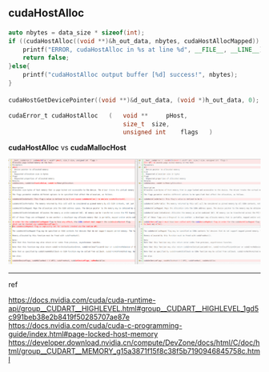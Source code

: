 ## cudaHostAlloc

```cpp
auto nbytes = data_size * sizeof(int);
if ((cudaHostAlloc((void **)&h_out_data, nbytes, cudaHostAllocMapped)) != 0){
    printf("ERROR, cudaHostAlloc in %s at line %d", __FILE__, __LINE__);
    return false;
}else{
    printf("cudaHostAlloc output buffer [%d] success!", nbytes);
}

cudaHostGetDevicePointer((void **)&d_out_data, (void *)h_out_data, 0);     
```          

```c
cudaError_t cudaHostAlloc	(	void ** 	pHost,
                                size_t 	size,
                                unsigned int 	flags	)	
```

**cudaHostAlloc** vs  **cudaMallocHost**        

![v](./cha_cmh.png)     

------------------------------------

ref   

https://docs.nvidia.com/cuda/cuda-runtime-api/group__CUDART__HIGHLEVEL.html#group__CUDART__HIGHLEVEL_1gd5c991beb38e2b8419f50285707ae87e       
https://docs.nvidia.com/cuda/cuda-c-programming-guide/index.html#page-locked-host-memory       
https://developer.download.nvidia.cn/compute/DevZone/docs/html/C/doc/html/group__CUDART__MEMORY_g15a3871f15f8c38f5b7190946845758c.html    
